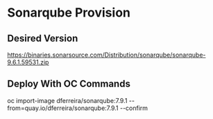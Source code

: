 # Sonarqube Provision

## Desired Version
https://binaries.sonarsource.com/Distribution/sonarqube/sonarqube-9.6.1.59531.zip

## Deploy With OC Commands

  oc import-image dferreira/sonarqube:7.9.1 --from=quay.io/dferreira/sonarqube:7.9.1 --confirm
